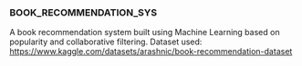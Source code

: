 ### BOOK_RECOMMENDATION_SYS
A book recommendation system built using Machine Learning based on popularity and collaborative filtering.
Dataset used: https://www.kaggle.com/datasets/arashnic/book-recommendation-dataset
